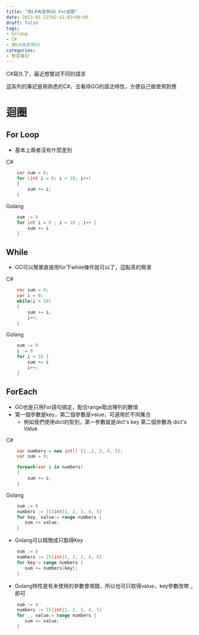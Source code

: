 ```yaml
---
title: "用C#角度學GO For迴圈"
date: 2023-05-22T02:41:03+08:00
draft: false
tags:
- Golang
- C#
- 用C#角度學GO
categories:
- 學習筆記
---
```


C#寫久了，最近想嘗試不同的語言

這系列的筆記是用熟悉的C#，去看待GO的語法特性，方便自己做使用對應

# 迴圈

## For Loop

- 基本上兩者沒有什麼差別

C#

```C#
    var sum = 0;
    for (int i = 0; i < 10; i++)
    {
        sum += i;
    }
```

Golang

```go
    sum := 0
    for int i = 0 ; i < 10 ; i++ {
        sum += i
    }
```

## While

- GO可以簡單直接用for下while條件就可以了，這點真的簡潔

C#

```C#
    var sum = 0;
    var i = 0;
    while(i < 10)
    {
        sum += i;
        i++;
    }
```

Golang

```go
    sum := 0
    i := 0
    for i < 10 {
        sum += i
        i++;
    }
```

## ForEach

- GO也是只用For語句搞定，配合range取出陣列的數值
- 第一個參數是key，第二個參數是value，可適用於不同集合
  - 例如我們使用dict的型別，第一參數就是dict's key 第二個參數為 dict's Value

C#

```C#
    var numbers = new int[] {1 ,2, 3, 4, 5};
    var sum = 0;

    foreach(var i in numbers)
    {
        sum += i;
    }
```

Golang

```go
    sum := 0
    numbers := [5]int{1, 2, 3, 4, 5}
    for key, value:= range numbers {
       sum += value;
    }  

```

- Golang可以精簡成只取得Key

```go
    sum := 0
    numbers := [5]int{1, 2, 3, 4, 5}
    for key:= range numbers {
       sum += numbers[key];
    }  

```

- Golang特性是有未使用的參數會噴錯，所以也可只取得value，key參數改帶 _ 即可

```go
    sum := 0
    numbers := [5]int{1, 2, 3, 4, 5}
    for _, value:= range numbers {
       sum += value;
    }  

```
